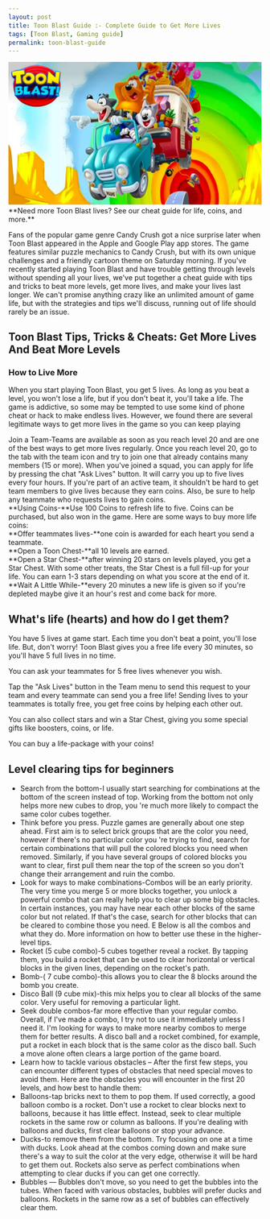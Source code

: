 ```yaml
---
layout: post
title: Toon Blast Guide :- Complete Guide to Get More Lives 
tags: [Toon Blast, Gaming guide]
permalink: toon-blast-guide
---
```

<img src="img/toon-blast-guide.jpg" alt="Toon Blast Guide">
**Need more Toon Blast lives? See our cheat guide for life, coins, and more.**

Fans of the popular game genre Candy Crush got a nice surprise later when Toon Blast appeared in the Apple and Google Play app stores. The game features similar puzzle mechanics to Candy Crush, but with its own unique challenges and a friendly cartoon theme on Saturday morning. If you've recently started playing Toon Blast and have trouble getting through levels without spending all your lives, we've put together a cheat guide with tips and tricks to beat more levels, get more lives, and make your lives last longer. We can't promise anything crazy like an unlimited amount of game life, but with the strategies and tips we'll discuss, running out of life should rarely be an issue.

## Toon Blast Tips, Tricks & Cheats: Get More Lives And Beat More Levels
### How to Live More

When you start playing Toon Blast, you get 5 lives. As long as you beat a level, you won't lose a life, but if you don't beat it, you'll take a life. The game is addictive, so some may be tempted to use some kind of phone cheat or hack to make endless lives. However, we found there are several legitimate ways to get more lives in the game so you can keep playing

Join a Team-Teams are available as soon as you reach level 20 and are one of the best ways to get more lives regularly. Once you reach level 20, go to the tab with the team icon and try to join one that already contains many members (15 or more). When you've joined a squad, you can apply for life by pressing the chat "Ask Lives" button. It will carry you up to five lives every four hours. If you're part of an active team, it shouldn't be hard to get team members to give lives because they earn coins. Also, be sure to help any teammate who requests lives to gain coins.  
**Using Coins-**Use 100 Coins to refresh life to five. Coins can be purchased, but also won in the game. Here are some ways to buy more life coins:  
**Offer teammates lives-**one coin is awarded for each heart you send a teammate.  
**Open a Toon Chest-**all 10 levels are earned.  
**Open a Star Chest-**after winning 20 stars on levels played, you get a Star Chest. With some other treats, the Star Chest is a full fill-up for your life. You can earn 1-3 stars depending on what you score at the end of it.  
**Wait A Little While-**every 20 minutes a new life is given so if you're depleted maybe give it an hour's rest and come back for more.  

## What's life (hearts) and how do I get them?
You have 5 lives at game start. Each time you don't beat a point, you'll lose life. But, don't worry! Toon Blast gives you a free life every 30 minutes, so you'll have 5 full lives in no time.

You can ask your teammates for 5 free lives whenever you wish.

Tap the "Ask Lives" button in the Team menu to send this request to your team and every teammate can send you a free life! Sending lives to your teammates is totally free, you get free coins by helping each other out.

You can also collect stars and win a Star Chest, giving you some special gifts like boosters, coins, or life.

You can buy a life-package with your coins!

## Level clearing tips for beginners
* Search from the bottom-I usually start searching for combinations at the bottom of the screen instead of top. Working from the bottom not only helps more new cubes to drop, you 're much more likely to compact the same color cubes together.
* Think before you press. Puzzle games are generally about one step ahead. First aim is to select brick groups that are the color you need, however if there's no particular color you 're trying to find, search for certain combinations that will pull the colored blocks you need when removed. Similarly, if you have several groups of colored blocks you want to clear, first pull them near the top of the screen so you don't change their arrangement and ruin the combo.
* Look for ways to make combinations-Combos will be an early priority. The very time you merge 5 or more blocks together, you unlock a powerful combo that can really help you to clear up some big obstacles. In certain instances, you may have near each other blocks of the same color but not related. If that's the case, search for other blocks that can be cleared to combine those you need. E Below is all the combos and what they do. More information on how to better use these in the higher-level tips.
* Rocket (5 cube combo)-5 cubes together reveal a rocket. By tapping them, you build a rocket that can be used to clear horizontal or vertical blocks in the given lines, depending on the rocket's path.
* Bomb-( 7 cube combo)-this allows you to clear the 8 blocks around the bomb you create.
* Disco Ball (9 cube mix)-this mix helps you to clear all blocks of the same color. Very useful for removing a particular light.
* Seek double combos-far more effective than your regular combo. Overall, if I've made a combo, I try not to use it immediately unless I need it. I'm looking for ways to make more nearby combos to merge them for better results. A disco ball and a rocket combined, for example, put a rocket in each block that is the same color as the disco ball. Such a move alone often clears a large portion of the game board.
* Learn how to tackle various obstacles – After the first few steps, you can encounter different types of obstacles that need special moves to avoid them. Here are the obstacles you will encounter in the first 20 levels, and how best to handle them:
* Balloons-tap bricks next to them to pop them. If used correctly, a good balloon combo is a rocket. Don't use a rocket to clear blocks next to balloons, because it has little effect. Instead, seek to clear multiple rockets in the same row or column as balloons. If you're dealing with balloons and ducks, first clear balloons or stop your advance.
* Ducks-to remove them from the bottom. Try focusing on one at a time with ducks. Look ahead at the combos coming down and make sure there's a way to suit the color at the very edge, otherwise it will be hard to get them out. Rockets also serve as perfect combinations when attempting to clear ducks if you can get one correctly.
* Bubbles — Bubbles don't move, so you need to get the bubbles into the tubes. When faced with various obstacles, bubbles will prefer ducks and balloons. Rockets in the same row as a set of bubbles can effectively clear them.